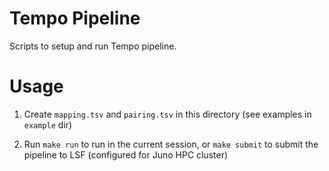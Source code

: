 # Tempo Pipeline

Scripts to setup and run Tempo pipeline. 

# Usage

1. Create `mapping.tsv` and `pairing.tsv` in this directory (see examples in `example` dir)

2. Run `make run` to run in the current session, or `make submit` to submit the pipeline to LSF (configured for Juno HPC cluster)
